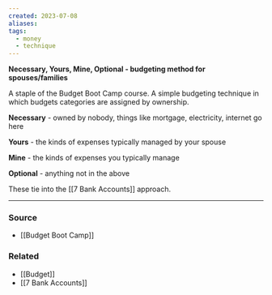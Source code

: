 ```yaml
---
created: 2023-07-08
aliases: 
tags:
  - money
  - technique
---
```

**Necessary, Yours, Mine, Optional - budgeting method for spouses/families**

A staple of the Budget Boot Camp course. A simple budgeting technique in which budgets categories are assigned by ownership.

**Necessary** - owned by nobody, things like mortgage, electricity, internet go here

**Yours** - the kinds of expenses typically managed by your spouse

**Mine** - the kinds of expenses you typically manage

**Optional** - anything not in the above

These tie into the [[7 Bank Accounts]] approach.

****
### Source
- [[Budget Boot Camp]]

### Related
- [[Budget]] 
- [[7 Bank Accounts]]